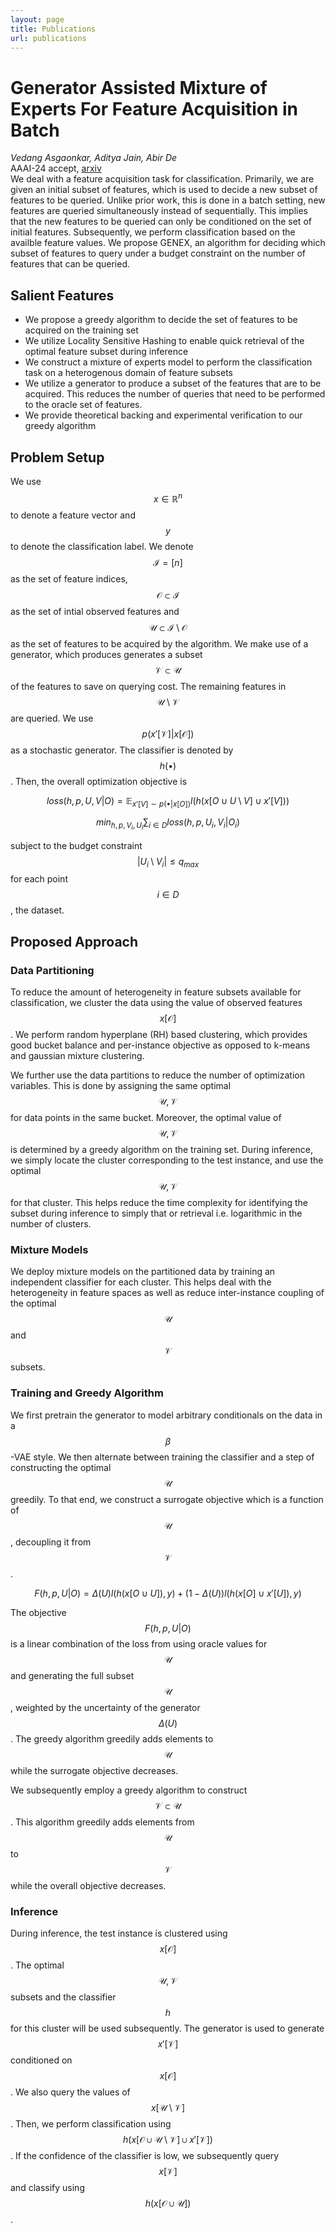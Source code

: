 ```yaml
---
layout: page
title: Publications
url: publications
---
```


<script src="https://cdn.mathjax.org/mathjax/latest/MathJax.js?config=TeX-AMS-MML_HTMLorMML" type="text/javascript"></script>

# Generator Assisted Mixture of Experts For Feature Acquisition in Batch
*Vedang Asgaonkar, Aditya Jain, Abir De*
<br>
AAAI-24 accept, [arxiv](https://arxiv.org/pdf/2312.12574.pdf)
<br>
We deal with a feature acquisition task for classification. Primarily, we are given an initial subset of features, which is used to decide a new subset of features to be queried. Unlike prior work, this is done in a batch setting, new features are queried simultaneously instead of sequentially. This implies that the new features to be queried can only be conditioned on the set of initial features. Subsequently, we perform classification based on the availble feature values. We propose GENEX, an algorithm for deciding which subset of features to query under a budget constraint on the number of features that can be queried.

## Salient Features
* We propose a greedy algorithm to decide the set of features to be acquired on the training set
* We utilize Locality Sensitive Hashing to enable quick retrieval of the optimal feature subset during inference
* We construct a mixture of experts model to perform the classification task on a heterogenous domain of feature subsets
* We utilize a generator to produce a subset of the features that are to be acquired. This reduces the number of queries that need to be performed to the oracle set of features.
* We provide theoretical backing and experimental verification to our greedy algorithm

## Problem Setup
We use $$x \in \mathbb{R}^n$$ to denote a feature vector and $$y$$ to denote the classification label. We denote $$\mathcal{I} = [n]$$ as the set of feature indices, $$\mathcal{O} \subset \mathcal{I}$$ as the set of intial observed features and $$\mathcal{U} \subset \mathcal{I} \setminus \mathcal{O}$$ as the set of features to be acquired by the algorithm. We make use of a generator, which produces generates a subset $$\mathcal{V} \subset \mathcal{U}$$ of the features to save on querying cost. The remaining features in $$\mathcal{U} \setminus \mathcal{V}$$ are queried. We use $$p(x'[\mathcal{V}]\vert x[\mathcal{O}])$$ as a stochastic generator. The classifier is denoted by $$h(\bullet)$$. Then, the overall optimization objective is

$$
    loss(h,p,U,V\vert O) = \mathbb{E}_{x'[V] \sim p(\bullet\vert x[O])} l(h(x[O \cup U \setminus V] \cup x'[V]))
$$

$$
    min_{h,p,V_i,U_i} \sum_{i \in D} loss(h,p,U_i,V_i\vert O_i)
$$

subject to the budget constraint $$\vert U_i \setminus V_i \vert \le q_{max}$$ for each point $$i \in D$$, the dataset.

## Proposed Approach
### Data Partitioning
To reduce the amount of heterogeneity in feature subsets available for classification, we cluster the data using the value of observed features $$x[\mathcal{O}]$$. We perform random hyperplane (RH) based clustering, which provides good bucket balance and per-instance objective as opposed to k-means and gaussian mixture clustering. 

We further use the data partitions to reduce the number of optimization variables. This is done by assigning the same optimal $$\mathcal{U}, \mathcal{V}$$ for data points in the same bucket. Moreover, the optimal value of $$\mathcal{U}, \mathcal{V}$$ is determined by a greedy algorithm on the training set. During inference, we simply locate the cluster corresponding to the test instance, and use the optimal $$\mathcal{U}, \mathcal{V}$$ for that cluster. This helps reduce the time complexity for identifying the subset during inference to simply that or retrieval i.e. logarithmic in the number of clusters.

### Mixture Models
We deploy mixture models on the partitioned data by training an independent classifier for each cluster. This helps deal with the heterogeneity in feature spaces as well as reduce inter-instance coupling of the optimal $$\mathcal{U}$$ and $$\mathcal{V}$$ subsets.

### Training and Greedy Algorithm
We first pretrain the generator to model arbitrary conditionals on the data in a $$\beta$$-VAE style. We then alternate between training the classifier and a step of constructing the optimal $$\mathcal{U}$$ greedily. To that end, we construct a surrogate objective which is a function of $$\mathcal{U}$$, decoupling it from $$\mathcal{V}$$.

$$
F(h,p,U\vert O) = \Delta(U) l(h(x[O \cup U]), y) + (1-\Delta(U)) l(h(x[O] \cup x'[U]), y)
$$

The objective $$F(h,p,U\vert O)$$ is a linear combination of the loss from using oracle values for $$\mathcal{U}$$ and generating the full subset $$\mathcal{U}$$, weighted by the uncertainty of the generator $$\Delta(U)$$. The greedy algorithm greedily adds elements to $$\mathcal{U}$$ while the surrogate objective decreases.

We subsequently employ a greedy algorithm to construct $$\mathcal{V} \subset \mathcal{U}$$. This algorithm greedily adds elements from $$\mathcal{U}$$ to $$\mathcal{V}$$ while the overall objective decreases.

### Inference
During inference, the test instance is clustered using $$x[\mathcal{O}]$$. The optimal $$\mathcal{U}, \mathcal{V}$$ subsets and the classifier $$h$$ for this cluster will be used subsequently. The generator is used to generate $$x'[\mathcal{V}]$$ conditioned on $$x[\mathcal{O}]$$. We also query the values of $$x[\mathcal{U} \setminus \mathcal{V}]$$. Then, we perform classification using $$h(x[\mathcal{O} \cup \mathcal{U} \setminus \mathcal{V}] \cup x'[\mathcal{V}])$$. If the confidence of the classifier is low, we subsequently query $$x[\mathcal{V}]$$ and classify using $$h(x[\mathcal{O} \cup \mathcal{U}])$$.
